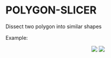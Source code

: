 # POLYGON-SLICER

Dissect two polygon into similar shapes

Example:
<p align="center">
    <img src="doc/mitreA.svg" align="top" />
    <img src="doc/mitreB.svg" align="top" />
</p>



